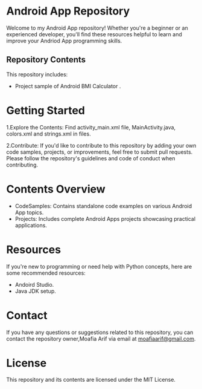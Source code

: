 # Android App Repository 

Welcome to my Android App repository!  Whether you're a beginner or an experienced developer, you'll find these resources helpful to learn and improve your Andriod App programming skills.

## Repository Contents

This repository includes:

- Project sample of Android BMI Calculator .

# Getting Started

1.Explore the Contents: Find activity_main.xml file, MainActivity.java, colors.xml and strings.xml in files.

2.Contribute: If you'd like to contribute to this repository by adding your own code samples, projects, or improvements, feel free to submit pull requests. Please 
  follow the repository's guidelines and code of conduct when contributing.

 # Contents Overview

- CodeSamples: Contains standalone code examples on various Android App topics.
- Projects: Includes complete Android Apps projects showcasing practical applications.

# Resources

 If you're new to programming or need help with Python concepts, here are some recommended resources:
 - Andoird Studio.
 - Java JDK setup.

# Contact

If you have any questions or suggestions related to this repository, you can contact the repository owner,Moafia Arif via email at moafiaarif@gmail.com.

# License

This repository and its contents are licensed under the MIT License.
